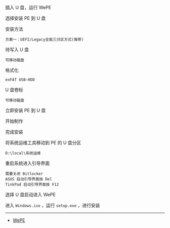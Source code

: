 插入 U 盘，运行 WePE

选择安装 PE 到 U 盘

安装方法

```
方案一：UEFI/Legacy全能三分区方式(推荐)
```

待写入 U 盘

```
可移动磁盘
```

格式化

```
exFAT USB-HDD
```

U 盘卷标

```
可移动磁盘
```

立即安装 PE 到 U 盘

开始制作 

完成安装 

将系统运维工具移动到 PE 的 U 盘分区

```
D:\local\系统运维
```

重启系统进入引导界面

```
需要关闭 Bitlocker
ASUS 启动引导界面按 Del 
TinkPad 启动引导界面按 F12 
```

选择 U 盘启动进入 WePE

进入 `Windows.iso` ，运行 `setup.exe` ，进行安装

---

- [WePE](https://www.wepe.com.cn/)